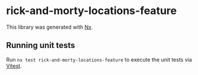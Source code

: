 # rick-and-morty-locations-feature

This library was generated with [Nx](https://nx.dev).

## Running unit tests

Run `nx test rick-and-morty-locations-feature` to execute the unit tests via [Vitest](https://vitest.dev/).
